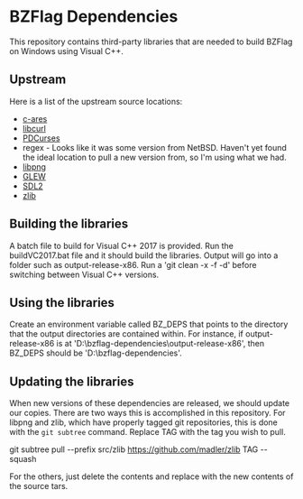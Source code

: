 # BZFlag Dependencies

This repository contains third-party libraries that are needed to build BZFlag on Windows using
Visual C++.


## Upstream

Here is a list of the upstream source locations:

* [c-ares](https://github.com/c-ares/c-ares)
* [libcurl](https://github.com/curl/curl)
* [PDCurses](http://sourceforge.net/projects/pdcurses/files/pdcurses/)
* regex - Looks like it was some version from NetBSD. Haven't yet found the ideal location to pull a
  new version from, so I'm using what we had.
* [libpng](https://git.code.sf.net/p/libpng/)
* [GLEW](http://glew.sourceforge.net/)
* [SDL2](https://libsdl.org/)
* [zlib](https://github.com/madler/zlib)

## Building the libraries

A batch file to build for Visual C++ 2017 is provided. Run the buildVC2017.bat file and it should
build the libraries. Output will go into a folder such as output-release-x86. Run a 
'git clean -x -f -d' before switching between Visual C++ versions.

## Using the libraries

Create an environment variable called BZ_DEPS that points to the directory that the output
directories are contained within. For instance, if output-release-x86 is at
'D:\bzflag-dependencies\output-release-x86', then BZ_DEPS should be 'D:\bzflag-dependencies\'.

## Updating the libraries

When new versions of these dependencies are released, we should update our copies. There are two ways this is accomplished in this repository. For libpng and zlib, which have properly tagged git repositories, this is done with the `git subtree` command. Replace TAG with the tag you wish to pull. 

git subtree pull --prefix src/zlib https://github.com/madler/zlib TAG --squash

For the others, just delete the contents and replace with the new contents of the source tars.